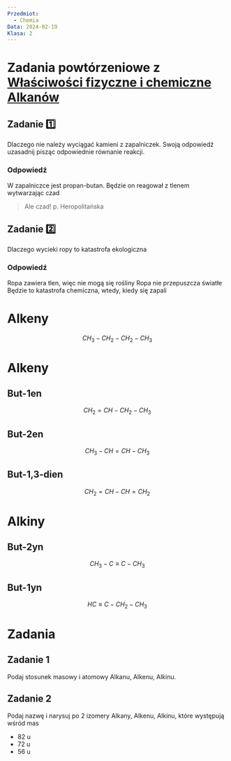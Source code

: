 ```yaml
---
Przedmiot:
  - Chemia
Data: 2024-02-19
Klasa: 2
---
```


# Zadania powtórzeniowe z [Właściwości fizyczne i chemiczne Alkanów](Właściwości%20fizyczne%20i%20chemiczne%20Alkanów.md)
## Zadanie 1️⃣
Dlaczego nie należy wyciągać kamieni z zapalniczek. Swoją odpowiedź uzasadnij pisząc odpowiednie równanie reakcji.
### Odpowiedź
W zapalniczce jest propan-butan. Będzie on reagował z tlenem wytwarzając czad
> Ale czad! p. Heropolitańska
## Zadanie 2️⃣
Dlaczego wycieki ropy to katastrofa ekologiczna
### Odpowiedź
Ropa zawiera tlen, więc nie mogą się rośliny
Ropa nie przepuszcza światłe
Będzie to katastrofa chemiczna, wtedy, kiedy się zapali
# Alkeny
$$ CH_3 - CH_2-CH_2-CH_3 $$
# Alkeny
## But-1en
$$ CH_2=CH-CH_2-CH_3 $$
## But-2en
$$ CH_3-CH=CH-CH_3 $$
## But-1,3-dien
$$ CH_2=CH-CH=CH_2 $$
# Alkiny
## But-2yn
$$ CH_3-C \equiv C-CH_3 $$
## But-1yn
$$ HC \equiv C - CH_2 - CH_3 $$
# Zadania
## Zadani️e 1
Podaj stosunek masowy i atomowy Alkanu, Alkenu, Alkinu.
## Zadanie 2
Podaj nazwę i narysuj po 2 izomery Alkany, Alkenu, Alkinu, które występują wśród mas
- 82 u
- 72 u
- 56 u